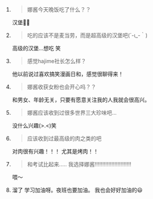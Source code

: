 1. > 娜酱今天晚饭吃了什么？？

   汉堡🍔💓

2. > 吃的应该不是麦当劳，而是超高级的汉堡吧(´-ι_-｀)

   高级的汉堡…想吃 笑

3. > 感觉hajime社长怎么样？

   他以前说过喜欢搞笑漫画日和，感觉很聊得来！

4. > 娜酱收获女粉也会开心吗？？

   和男女、年龄无关，只要有愿意关注我的人我就会很高兴。

5. > 娜酱应该收到过很多世界三大珍味吧…

   没什么兴趣(>.<)笑

6. > 应该收到过最高级的肉之类的吧

   对肉很有兴趣！！！ 尤其是烤肉！！

7. > 和考试比起来..... 我选择娜酱‼‼‼‼‼‼‼‼‼‼‼‼

   喂～

8. 溜了 学习加油呀。夜班也要加油。 我也会好好加油的😃
